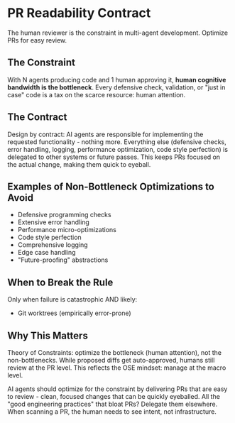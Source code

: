 # PR Readability Contract

The human reviewer is the constraint in multi-agent development. Optimize PRs for easy review.

## The Constraint

With N agents producing code and 1 human approving it, **human cognitive bandwidth is the bottleneck**. Every defensive check, validation, or "just in case" code is a tax on the scarce resource: human attention.

## The Contract

Design by contract: AI agents are responsible for implementing the requested functionality - nothing more. Everything else (defensive checks, error handling, logging, performance optimization, code style perfection) is delegated to other systems or future passes. This keeps PRs focused on the actual change, making them quick to eyeball.

## Examples of Non-Bottleneck Optimizations to Avoid

- Defensive programming checks
- Extensive error handling
- Performance micro-optimizations  
- Code style perfection
- Comprehensive logging
- Edge case handling
- "Future-proofing" abstractions

## When to Break the Rule

Only when failure is catastrophic AND likely:
- Git worktrees (empirically error-prone)

## Why This Matters

Theory of Constraints: optimize the bottleneck (human attention), not the non-bottlenecks. While proposed diffs get auto-approved, humans still review at the PR level. This reflects the OSE mindset: manage at the macro level.

AI agents should optimize for the constraint by delivering PRs that are easy to review - clean, focused changes that can be quickly eyeballed. All the "good engineering practices" that bloat PRs? Delegate them elsewhere. When scanning a PR, the human needs to see intent, not infrastructure.